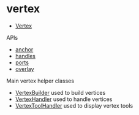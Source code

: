 # vertex

- [Vertex](./Vertex.md)

APIs

- [anchor](./anchor/_TOC.md)
- [handles](./handles/_TOC.md)
- [ports](./ports/_TOC.md)
- [overlay](./overlay/_TOC.md)

Main vertex helper classes

- [VertexBuilder](./VertexBuilder.md) used to build vertices
- [VertexHandler](./VertexHandler.md) used to handle vertices
- [VertexToolHandler](./VertexToolHandler.md) used to display vertex tools